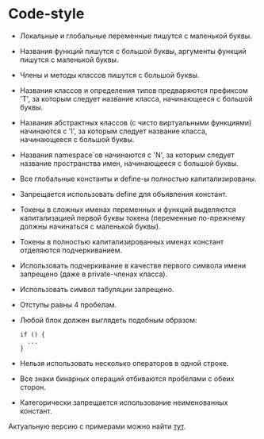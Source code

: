 # Code-style

- Локальные и глобальные переменные пишутся с маленькой буквы.
- Названия функций пишутся с большой буквы, аргументы функций пишутся с маленькой буквы.
- Члены и методы классов пишутся с большой буквы.
- Названия классов и определения типов предваряются префиксом 'T', за которым следует название класса, начинающееся с большой буквы. 
- Названия абстрактных классов (с чисто виртуальными функциями) начинаются с 'I', за которым следует название класса, начинающееся с большой буквы.
- Названия namespace`ов начинаются с 'N', за которым следует название пространства имен, начинающееся с большой буквы.
- Все глобальные константы и define-ы полностью капитализированы.
- Запрещается использовать define для объявления констант.
- Токены в сложных именах переменных и функций выделяются капитализацией первой буквы токена (переменные по-прежнему должны начинаться с маленькой буквы).
- Токены в полностью капитализированных именах констант отделяются подчеркиванием.
- Использовать подчеркивание в качестве первого символа имени запрещено (даже в private-членах класса).
- Использовать символ табуляции запрещено.
- Отступы равны 4 пробелам.
- Любой блок должен выглядеть подобным образом:

  ```
  if () {
    ...
  }
  ```

- Нельзя использовать несколько операторов в одной строке.
- Все знаки бинарных операций отбиваются пробелами с обеих сторон.
- Категорически запрещается использование неименованных констант.

Актуальную версию с примерами можно найти [тут](https://bitbucket.org/nkmakarov/da4students/raw/master/exercises/styleguide.pdf).

